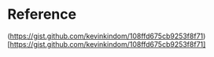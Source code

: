 # Reference
(https://gist.github.com/kevinkindom/108ffd675cb9253f8f71)[https://gist.github.com/kevinkindom/108ffd675cb9253f8f71]
